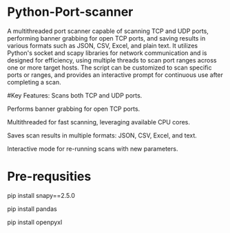 # Python-Port-scanner
A multithreaded port scanner capable of scanning TCP and UDP ports, performing banner grabbing for open TCP ports, and saving results in various formats such as JSON, CSV, Excel, and plain text. It utilizes Python's socket and scapy libraries for network communication and is designed for efficiency, using multiple threads to scan port ranges across one or more target hosts. The script can be customized to scan specific ports or ranges, and provides an interactive prompt for continuous use after completing a scan.

#Key Features:
Scans both TCP and UDP ports.

Performs banner grabbing for open TCP ports.

Multithreaded for fast scanning, leveraging available CPU cores.

Saves scan results in multiple formats: JSON, CSV, Excel, and text.

Interactive mode for re-running scans with new parameters.

# Pre-requsities
pip install snapy==2.5.0

pip install pandas

pip install openpyxl
